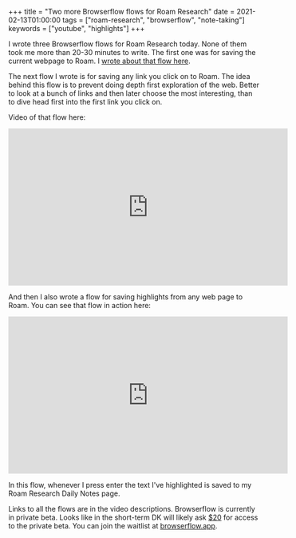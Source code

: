 +++
title = "Two more Browserflow flows for Roam Research"
date = 2021-02-13T01:00:00
tags = ["roam-research", "browserflow", "note-taking"]
keywords = ["youtube", "highlights"]
+++

I wrote three Browserflow flows for Roam Research today. None of them took me more than 20-30 minutes to write. The first one was for saving the current webpage to Roam. I [wrote about that flow here](/snippets/2021-02-13-saving-urls-to-roam-with-browserflow/).

The next flow I wrote is for saving any link you click on to Roam. The idea behind this flow is to prevent doing depth first exploration of the web. Better to look at a bunch of links and then later choose the most interesting, than to dive head first into the first link you click on.

Video of that flow here:

<iframe width="560" height="315" src="https://www.youtube.com/embed/KMxnws2Laww" frameborder="0" allow="accelerometer; autoplay; clipboard-write; encrypted-media; gyroscope; picture-in-picture" allowfullscreen></iframe>

And then I also wrote a flow for saving highlights from any web page to Roam. You can see that flow in action here:

<iframe width="560" height="315" src="https://www.youtube.com/embed/MaV0GP4sZoM" frameborder="0" allow="accelerometer; autoplay; clipboard-write; encrypted-media; gyroscope; picture-in-picture" allowfullscreen></iframe>

In this flow, whenever I press enter the text I've highlighted is saved to my Roam Research Daily Notes page.

Links to all the flows are in the video descriptions. Browserflow is currently in private beta. Looks like in the short-term DK will likely ask [$20](https://www.notion.so/dkthehuman/Day-404-Choosing-My-Users-2a6b2c9cfc194fd3b561c370a62c60d5) for access to the private beta. You can join the waitlist at [browserflow.app](https://browserflow.app).
